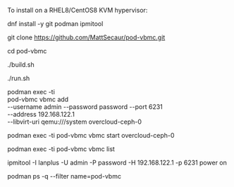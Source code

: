 To install on a RHEL8/CentOS8 KVM hypervisor:

dnf install -y git podman ipmitool

git clone https://github.com/MattSecaur/pod-vbmc.git

cd pod-vbmc

./build.sh

./run.sh

podman exec -ti \
	pod-vbmc vbmc add \
	--username admin --password password --port 6231 \
	--address 192.168.122.1 \
	--libvirt-uri qemu:///system  overcloud-ceph-0

podman exec -ti pod-vbmc vbmc start overcloud-ceph-0

podman exec -ti pod-vbmc vbmc list

ipmitool -I lanplus -U admin -P password -H 192.168.122.1 -p 6231 power on

podman ps -q --filter name=pod-vbmc
